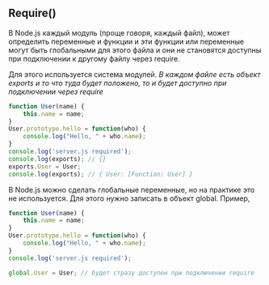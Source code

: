## Require()

В Node.js каждый модуль (проще говоря, каждый файл), может определить переменные и функции и эти функции или переменные могут быть глобальными для этого файла и они не становятся доступны при подключении к другому файлу через require.

Для этого используется система модулей. *В каждом файле есть объект exports и то что туда будет положено, то и будет доступно при подключении через require*

```javascript
function User(name) {
    this.name = name;
}
User.prototype.hello = function(who) {
    console.log("Hello, " + who.name);
}
console.log('server.js required');
console.log(exports); // {}
exports.User = User;
console.log(exports); // { User: [Function: User] }
```
В Node.js можно сделать глобальные переменные, но на практике это не используется. Для этого нужно записать в объект global. Пример,
```javascript
function User(name) {
    this.name = name;
}
User.prototype.hello = function(who) {
    console.log("Hello, " + who.name);
}
console.log('server.js required');

global.User = User; // будет стразу доступен при подключении require
```